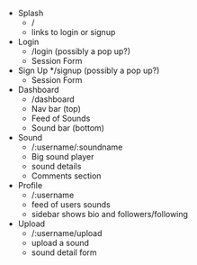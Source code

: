 * Splash
  * /
  * links to login or signup
* Login
  * /login (possibly a pop up?)
  * Session Form
* Sign Up
  */signup (possibly a pop up?)
  * Session Form
* Dashboard
  * /dashboard
  * Nav bar (top)
  * Feed of Sounds
  * Sound bar (bottom)
* Sound
  * /:username/:soundname
  * Big sound player
  * sound details
  * Comments section
* Profile
  * /:username
  * feed of users sounds
  * sidebar shows bio and followers/following
* Upload
  * /:username/upload
  * upload a sound
  * sound detail form
